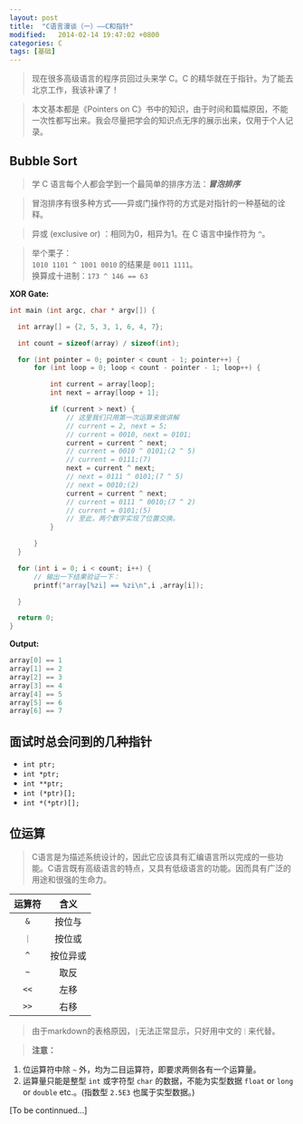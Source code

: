 ```yaml
---
layout: post
title:  "C语言漫谈（一）——C和指针"
modified:   2014-02-14 19:47:02 +0800
categories: C
tags: [基础]
---
```


> 现在很多高级语言的程序员回过头来学 C。C 的精华就在于指针。为了能去北京工作，我该补课了！

> 本文基本都是《Pointers on C》书中的知识，由于时间和篇幅原因，不能一次性都写出来。我会尽量把学会的知识点无序的展示出来，仅用于个人记录。

## Bubble Sort

> 学 C 语言每个人都会学到一个最简单的排序方法：***冒泡排序***

> 冒泡排序有很多种方式——异或门操作符的方式是对指针的一种基础的诠释。

> 异或 (exclusive or) ：相同为0，相异为1。在 C 语言中操作符为 `^`。

> 举个栗子：    
`1010 1101 ^ 1001 0010` 的结果是 `0011 1111`。    
换算成十进制：`173 ^ 146 == 63`

**XOR Gate:**

```c
int main (int argc, char * argv[]) {

  int array[] = {2, 5, 3, 1, 6, 4, 7};

  int count = sizeof(array) / sizeof(int);

  for (int pointer = 0; pointer < count - 1; pointer++) {
      for (int loop = 0; loop < count - pointer - 1; loop++) {

          int current = array[loop];
          int next = array[loop + 1];

          if (current > next) {
              // 这里我们只用第一次运算来做讲解
              // current = 2, next = 5;
              // current = 0010, next = 0101;
              current = current ^ next;
              // current = 0010 ^ 0101;(2 ^ 5)
              // current = 0111;(7)
              next = current ^ next;
              // next = 0111 ^ 0101;(7 ^ 5)
              // next = 0010;(2)
              current = current ^ next;
              // current = 0111 ^ 0010;(7 ^ 2)
              // current = 0101;(5)
              // 至此，两个数字实现了位置交换。
          }

      }
  }

  for (int i = 0; i < count; i++) {
      // 输出一下结果验证一下：
      printf("array[%zi] == %zi\n",i ,array[i]);

  }

  return 0;
}
```

**Output:**

```c
array[0] == 1
array[1] == 2
array[2] == 3
array[3] == 4
array[4] == 5
array[5] == 6
array[6] == 7
```

## 面试时总会问到的几种指针

* `int ptr;`
* `int *ptr;`
* `int **ptr;`
* `int (*ptr)[];`
* `int *(*ptr)[];`

## 位运算

> C语言是为描述系统设计的，因此它应该具有汇编语言所以完成的一些功能。C语言既有高级语言的特点，又具有低级语言的功能。因而具有广泛的用途和很强的生命力。

|运算符|含义|
|:--:|:--:|
|`&`|按位与|
|`｜`|按位或|
|`^`|按位异或|
|`~`|取反|
|`<<`|左移|
|`>>`|右移|

> 由于markdown的表格原因，`|`无法正常显示，只好用中文的`｜`来代替。    

> **注意：**    
1. 位运算符中除 `~` 外，均为二目运算符，即要求两侧各有一个运算量。
2. 运算量只能是整型 `int` 或字符型 `char` 的数据，不能为实型数据 `float` or `long` or `double` etc.。(指数型 `2.5E3` 也属于实型数据。)


[To be continnued...]

